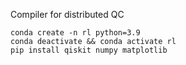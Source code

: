 Compiler for distributed QC

```
conda create -n rl python=3.9
conda deactivate && conda activate rl
pip install qiskit numpy matplotlib
```